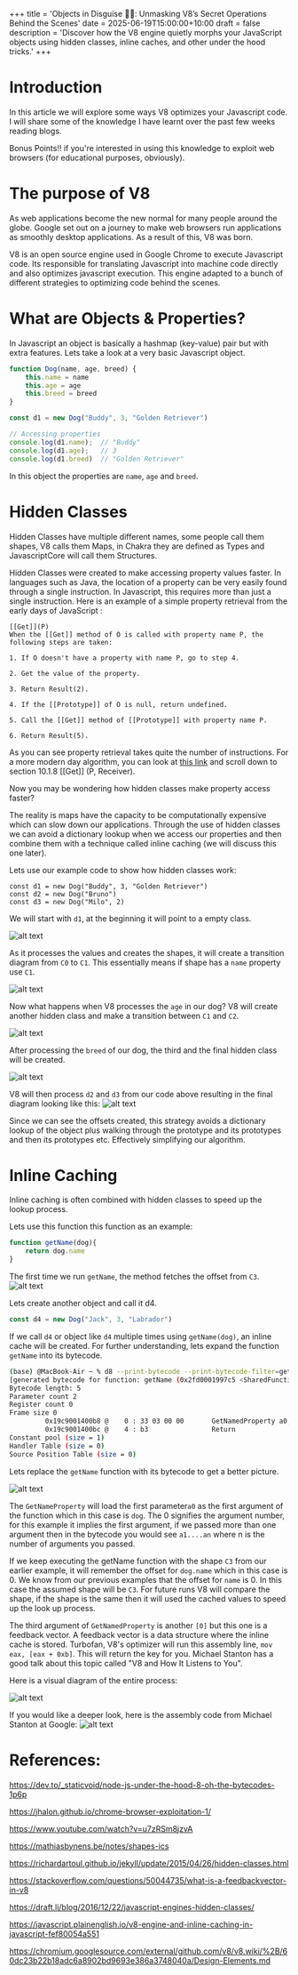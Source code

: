 +++
title = 'Objects in Disguise 🥷🏽: Unmasking V8’s Secret Operations Behind the Scenes'
date = 2025-06-19T15:00:00+10:00
draft = false
description = 'Discover how the V8 engine quietly morphs your JavaScript objects using hidden classes, inline caches, and other under the hood tricks.'
+++



# Introduction
In this article we will explore some ways V8 optimizes your Javascript code. I will share some of the knowledge I have learnt over the past few weeks reading blogs.

Bonus Points!! if you're interested in using this knowledge to exploit web browsers (for educational purposes, obviously).


# The purpose of V8
As web applications become the new normal for many people around the globe. Google set out on a journey to make web browsers run applications as smoothly desktop applications. As a result of this, V8 was born. 

V8 is an open source engine used in Google Chrome to execute Javascript code. Its responsible for translating Javascript into machine code directly and also optimizes javascript execution. This engine adapted to a bunch of different strategies to optimizing code behind the scenes. 

# What are Objects & Properties?
In Javascript an object is basically a hashmap (key-value) pair but with extra features. Lets take a look at a very basic Javascript object.

``` Javascript
function Dog(name, age, breed) {
    this.name = name
    this.age = age
    this.breed = breed
}

const d1 = new Dog("Buddy", 3, "Golden Retriever")

// Accessing properties
console.log(d1.name);  // "Buddy"
console.log(d1.age);   // 3
console.log(d1.breed)  // "Golden Retriever"
```

In this object the properties are `name`, `age` and `breed`. 


# Hidden Classes
Hidden Classes have multiple different names, some people call them shapes, V8 calls them Maps, in Chakra they are defined as Types and JavascriptCore will call them Structures.

Hidden Classes were created to make accessing property values faster. In languages such as Java, the location of a property can be very easily found through a single instruction. In Javascript, this requires more than just a single instruction. Here is an example of a simple property retrieval from the early days of JavaScript :

```
[[Get]](P)
When the [[Get]] method of O is called with property name P, the following steps are taken:

1. If O doesn't have a property with name P, go to step 4.

2. Get the value of the property.

3. Return Result(2).

4. If the [[Prototype]] of O is null, return undefined.

5. Call the [[Get]] method of [[Prototype]] with property name P.

6. Return Result(5).
```

As you can see property retrieval takes quite the number of instructions. For a more modern day algorithm, you can look at [this link](https://read262.jedfox.com/ordinary-and-exotic-objects-behaviours/ordinary-object-internal-methods-and-internal-slots/#sec-ordinaryget) and scroll down to section 10.1.8 [[Get]] (P, Receiver).

Now you may be wondering how hidden classes make property access faster?

The reality is maps have the capacity to be computationally expensive which can slow down our applications. Through the use of hidden classes we can avoid a dictionary lookup when we access our properties and then combine them with a technique called inline caching (we will discuss this one later). 

Lets use our example code to show how hidden classes work:
```JS
const d1 = new Dog("Buddy", 3, "Golden Retriever")
const d2 = new Dog("Bruno")
const d3 = new Dog("Milo", 2)
```


We will start with `d1`, at the beginning it will point to a empty class.

![alt text](/img/first.png)

As it processes the values and creates the shapes, it will create a transition diagram from `C0` to `C1`. This essentially means if shape has a `name` property use `C1`. 

![alt text](/img/second.png)


Now what happens when V8 processes the `age` in our dog? V8 will create another hidden class and make a transition between `C1` and `C2`.

![alt text](/img/third.png)

After processing the `breed` of our dog, the third and the final hidden class will be created.

![alt text](/img/fourth.png)


V8 will then process `d2` and `d3` from our code above resulting in the final diagram looking like this:
![alt text](/img/final.png)


Since we can see the offsets created, this strategy avoids a dictionary lookup of the object plus walking through the prototype and its prototypes and then its prototypes etc. Effectively simplifying our algorithm. 

# Inline Caching

Inline caching is often combined with hidden classes to speed up the lookup process.

Lets use this function this function as an example:

```Javascript
function getName(dog){
    return dog.name
}
```
The first time we run `getName`, the method fetches the offset from `C3`.
![alt text](/img/inline-cache-1.png)

Lets create another object and call it d4.

```JavaScript
const d4 = new Dog("Jack", 3, "Labrador")
```

If we call `d4` or object like `d4` multiple times using `getName(dog)`, an inline cache will be created. For further understanding, lets expand the function `getName` into its bytecode.

```bash
(base) @MacBook-Air ~ % d8 --print-bytecode --print-bytecode-filter=getName --no-lazy dogs.js
[generated bytecode for function: getName (0x2fd0001997c5 <SharedFunctionInfo getName>)]
Bytecode length: 5
Parameter count 2
Register count 0
Frame size 0
         0x19c9001400b8 @    0 : 33 03 00 00       GetNamedProperty a0, [0], [0]
         0x19c9001400bc @    4 : b3                Return
Constant pool (size = 1)
Handler Table (size = 0)
Source Position Table (size = 0)
```

Lets replace the `getName` function with its bytecode to get a better picture.

![alt text](/img/inline-cache-2.png)


The `GetNameProperty` will load the first parameter`a0` as the first argument of the function which in this case is `dog`. The 0 signifies the argument number, for this example it implies the first argument, if we passed more than one argument then in the bytecode you would see `a1....an` where n is the number of arguments you passed. 


If we keep executing the getName function with the shape `C3` from our earlier example, it will remember the offset for `dog.name` which in this case is 0. 
We know from our previous examples that the offset for `name` is 0. In this case the assumed shape will be `C3`. For future runs V8 will compare the shape, if the shape is the same then it will used the cached values to speed up the look up process. 


The third argument of `GetNamedProperty` is another `[0]` but this one is a feedback vector. A feedback vector is a data structure where the inline cache is stored. Turbofan, V8's optimizer will run this assembly line,  `mov eax, [eax + 0xb]`. This will return the key for you. Michael Stanton has a good talk about this topic called "V8 and How It Listens to You". 


Here is a visual diagram of the entire process:

![alt text](/img/inline-cache-diagram.png)



If you would like a deeper look, here is the assembly code from Michael Stanton at Google:
![alt text](/img/inline-cache-assembly.png)


# References:
https://dev.to/_staticvoid/node-js-under-the-hood-8-oh-the-bytecodes-1p6p

https://jhalon.github.io/chrome-browser-exploitation-1/

https://www.youtube.com/watch?v=u7zRSm8jzvA

https://mathiasbynens.be/notes/shapes-ics

https://richardartoul.github.io/jekyll/update/2015/04/26/hidden-classes.html

https://stackoverflow.com/questions/50044735/what-is-a-feedbackvector-in-v8

https://draft.li/blog/2016/12/22/javascript-engines-hidden-classes/

https://javascript.plainenglish.io/v8-engine-and-inline-caching-in-javascript-fef80054a551

https://chromium.googlesource.com/external/github.com/v8/v8.wiki/%2B/60dc23b22b18adc6a8902bd9693e386a3748040a/Design-Elements.md
